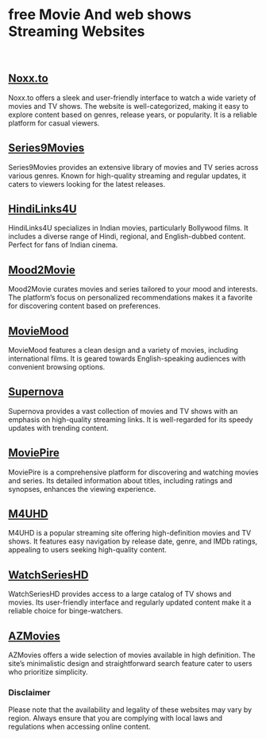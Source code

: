 # free Movie And web shows Streaming Websites 
<br>

## [Noxx.to](https://noxx.to/)
Noxx.to offers a sleek and user-friendly interface to watch a wide variety of movies and TV shows. The website is well-categorized, making it easy to explore content based on genres, release years, or popularity. It is a reliable platform for casual viewers.

## [Series9Movies](https://series9movies.com/home)
Series9Movies provides an extensive library of movies and TV series across various genres. Known for high-quality streaming and regular updates, it caters to viewers looking for the latest releases.

## [HindiLinks4U](https://hindilinks4u.express/)
HindiLinks4U specializes in Indian movies, particularly Bollywood films. It includes a diverse range of Hindi, regional, and English-dubbed content. Perfect for fans of Indian cinema.

## [Mood2Movie](https://mood2movie.com/)
Mood2Movie curates movies and series tailored to your mood and interests. The platform’s focus on personalized recommendations makes it a favorite for discovering content based on preferences.

## [MovieMood](https://moviemood.ru/index-en.html)
MovieMood features a clean design and a variety of movies, including international films. It is geared towards English-speaking audiences with convenient browsing options.

## [Supernova](https://supernova.to/)
Supernova provides a vast collection of movies and TV shows with an emphasis on high-quality streaming links. It is well-regarded for its speedy updates with trending content.

## [MoviePire](https://moviepire.net/)
MoviePire is a comprehensive platform for discovering and watching movies and series. Its detailed information about titles, including ratings and synopses, enhances the viewing experience.

## [M4UHD](https://m4uhd.com.co/)
M4UHD is a popular streaming site offering high-definition movies and TV shows. It features easy navigation by release date, genre, and IMDb ratings, appealing to users seeking high-quality content.

## [WatchSeriesHD](https://watchserieshd.tv/)
WatchSeriesHD provides access to a large catalog of TV shows and movies. Its user-friendly interface and regularly updated content make it a reliable choice for binge-watchers.

## [AZMovies](https://azmovies.xyz/)
AZMovies offers a wide selection of movies available in high definition. The site’s minimalistic design and straightforward search feature cater to users who prioritize simplicity.

### Disclaimer
Please note that the availability and legality of these websites may vary by region. Always ensure that you are complying with local laws and regulations when accessing online content.

